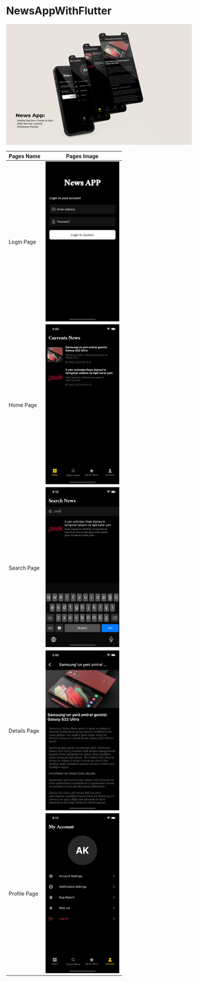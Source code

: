 # NewsAppWithFlutter

![](mockup.jpg)

| Pages Name | Pages Image                                                  |
| :--------- | ------------------------------------------------------------ |
| Login Page     | <img src="pages/login.png" style="width: 200px" /> |
| Home Page      | <img src="pages/home.png" style="width: 200px" /> |
| Search Page    | <img src="pages/search.png" style="width: 200px" /> |
| Details Page   | <img src="pages/details.png" style="width: 200px" /> |
| Profile Page   | <img src="pages/profile.png" style="width: 200px" /> |

